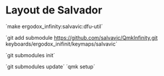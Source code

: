 # Layout de Salvador
´make ergodox_infinity:salvavic:dfu-util´

´git add submodule https://github.com/salvavic/QmkInfinity.git keyboards/ergodox_inifinit/keymaps/salvavic´

´git submodules init´

´git submodules update´
´qmk setup´

